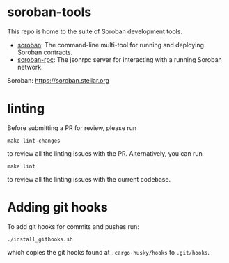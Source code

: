 # soroban-tools

This repo is home to the suite of Soroban development tools.
- [soroban](https://github.com/stellar/soroban-tools/tree/main/cmd/soroban-cli): The command-line multi-tool for running and deploying Soroban contracts.
- [soroban-rpc](https://github.com/stellar/soroban-tools/tree/main/cmd/soroban-rpc): The jsonrpc server for interacting with a running Soroban network.

Soroban: https://soroban.stellar.org

# linting
 
Before submitting a PR for review, please run

```
make lint-changes
```

to review all the linting issues with the PR. Alternatively, you can run

```
make lint
```

to review all the linting issues with the current codebase.

# Adding git hooks

To add git hooks for commits and pushes run:

```
./install_githooks.sh
```

which copies the git hooks found at `.cargo-husky/hooks` to `.git/hooks`.